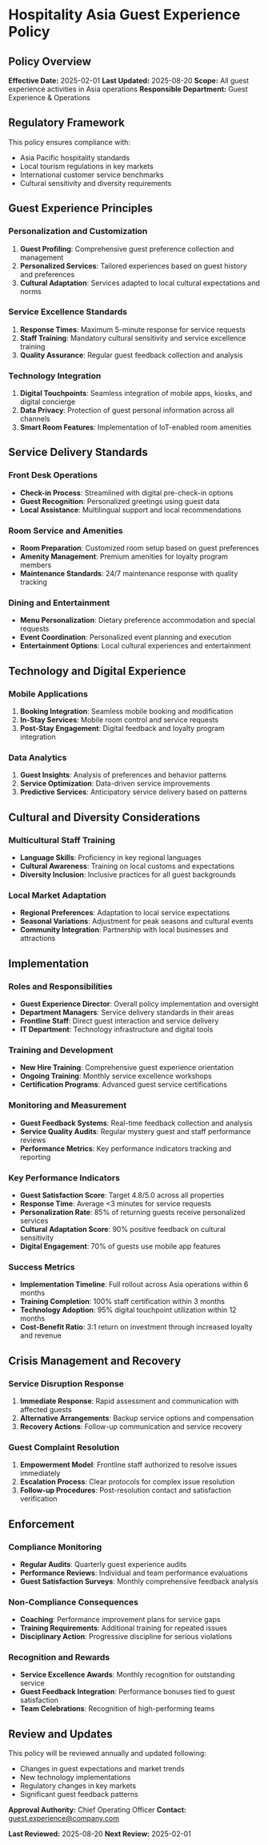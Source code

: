 # Hospitality Asia Guest Experience Policy

## Policy Overview
**Effective Date:** 2025-02-01
**Last Updated:** 2025-08-20
**Scope:** All guest experience activities in Asia operations
**Responsible Department:** Guest Experience & Operations

## Regulatory Framework
This policy ensures compliance with:
- Asia Pacific hospitality standards
- Local tourism regulations in key markets
- International customer service benchmarks
- Cultural sensitivity and diversity requirements

## Guest Experience Principles

### Personalization and Customization
1. **Guest Profiling**: Comprehensive guest preference collection and management
2. **Personalized Services**: Tailored experiences based on guest history and preferences
3. **Cultural Adaptation**: Services adapted to local cultural expectations and norms

### Service Excellence Standards
1. **Response Times**: Maximum 5-minute response for service requests
2. **Staff Training**: Mandatory cultural sensitivity and service excellence training
3. **Quality Assurance**: Regular guest feedback collection and analysis

### Technology Integration
1. **Digital Touchpoints**: Seamless integration of mobile apps, kiosks, and digital concierge
2. **Data Privacy**: Protection of guest personal information across all channels
3. **Smart Room Features**: Implementation of IoT-enabled room amenities

## Service Delivery Standards

### Front Desk Operations
- **Check-in Process**: Streamlined with digital pre-check-in options
- **Guest Recognition**: Personalized greetings using guest data
- **Local Assistance**: Multilingual support and local recommendations

### Room Service and Amenities
- **Room Preparation**: Customized room setup based on guest preferences
- **Amenity Management**: Premium amenities for loyalty program members
- **Maintenance Standards**: 24/7 maintenance response with quality tracking

### Dining and Entertainment
- **Menu Personalization**: Dietary preference accommodation and special requests
- **Event Coordination**: Personalized event planning and execution
- **Entertainment Options**: Local cultural experiences and entertainment

## Technology and Digital Experience

### Mobile Applications
1. **Booking Integration**: Seamless mobile booking and modification
2. **In-Stay Services**: Mobile room control and service requests
3. **Post-Stay Engagement**: Digital feedback and loyalty program integration

### Data Analytics
1. **Guest Insights**: Analysis of preferences and behavior patterns
2. **Service Optimization**: Data-driven service improvements
3. **Predictive Services**: Anticipatory service delivery based on patterns

## Cultural and Diversity Considerations

### Multicultural Staff Training
- **Language Skills**: Proficiency in key regional languages
- **Cultural Awareness**: Training on local customs and expectations
- **Diversity Inclusion**: Inclusive practices for all guest backgrounds

### Local Market Adaptation
- **Regional Preferences**: Adaptation to local service expectations
- **Seasonal Variations**: Adjustment for peak seasons and cultural events
- **Community Integration**: Partnership with local businesses and attractions

## Implementation

### Roles and Responsibilities
- **Guest Experience Director**: Overall policy implementation and oversight
- **Department Managers**: Service delivery standards in their areas
- **Frontline Staff**: Direct guest interaction and service delivery
- **IT Department**: Technology infrastructure and digital tools

### Training and Development
- **New Hire Training**: Comprehensive guest experience orientation
- **Ongoing Training**: Monthly service excellence workshops
- **Certification Programs**: Advanced guest service certifications

### Monitoring and Measurement
- **Guest Feedback Systems**: Real-time feedback collection and analysis
- **Service Quality Audits**: Regular mystery guest and staff performance reviews
- **Performance Metrics**: Key performance indicators tracking and reporting

### Key Performance Indicators
- **Guest Satisfaction Score**: Target 4.8/5.0 across all properties
- **Response Time**: Average <3 minutes for service requests
- **Personalization Rate**: 85% of returning guests receive personalized services
- **Cultural Adaptation Score**: 90% positive feedback on cultural sensitivity
- **Digital Engagement**: 70% of guests use mobile app features

### Success Metrics
- **Implementation Timeline**: Full rollout across Asia operations within 6 months
- **Training Completion**: 100% staff certification within 3 months
- **Technology Adoption**: 95% digital touchpoint utilization within 12 months
- **Cost-Benefit Ratio**: 3:1 return on investment through increased loyalty and revenue

## Crisis Management and Recovery

### Service Disruption Response
1. **Immediate Response**: Rapid assessment and communication with affected guests
2. **Alternative Arrangements**: Backup service options and compensation
3. **Recovery Actions**: Follow-up communication and service recovery

### Guest Complaint Resolution
1. **Empowerment Model**: Frontline staff authorized to resolve issues immediately
2. **Escalation Process**: Clear protocols for complex issue resolution
3. **Follow-up Procedures**: Post-resolution contact and satisfaction verification

## Enforcement

### Compliance Monitoring
- **Regular Audits**: Quarterly guest experience audits
- **Performance Reviews**: Individual and team performance evaluations
- **Guest Satisfaction Surveys**: Monthly comprehensive feedback analysis

### Non-Compliance Consequences
- **Coaching**: Performance improvement plans for service gaps
- **Training Requirements**: Additional training for repeated issues
- **Disciplinary Action**: Progressive discipline for serious violations

### Recognition and Rewards
- **Service Excellence Awards**: Monthly recognition for outstanding service
- **Guest Feedback Integration**: Performance bonuses tied to guest satisfaction
- **Team Celebrations**: Recognition of high-performing teams

## Review and Updates
This policy will be reviewed annually and updated following:
- Changes in guest expectations and market trends
- New technology implementations
- Regulatory changes in key markets
- Significant guest feedback patterns

**Approval Authority:** Chief Operating Officer
**Contact:** guest.experience@company.com

**Last Reviewed:** 2025-08-20
**Next Review:** 2025-02-01
